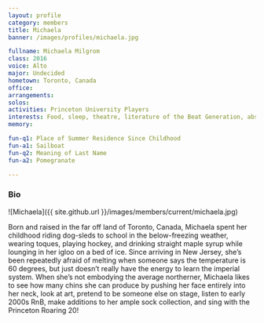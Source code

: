 ```yaml
---
layout: profile
category: members
title: Michaela
banner: /images/profiles/michaela.jpg

fullname: Michaela Milgrom
class: 2016
voice: Alto
major: Undecided
hometown: Toronto, Canada
office:
arrangements:
solos:
activities: Princeton University Players
interests: Food, sleep, theatre, literature of the Beat Generation, abstract expressionist art, socks
memory:

fun-q1: Place of Summer Residence Since Childhood
fun-a1: Sailboat
fun-q2: Meaning of Last Name
fun-a2: Pomegranate

---
```


### Bio

![Michaela]({{ site.github.url }}/images/members/current/michaela.jpg)

Born and raised in the far off land of Toronto, Canada, Michaela spent her childhood riding dog-sleds to school in the below-freezing weather, wearing toques, playing hockey, and drinking straight maple syrup while lounging in her igloo on a bed of ice. Since arriving in New Jersey, she’s been repeatedly afraid of melting when someone says the temperature is 60 degrees, but just doesn’t really have the energy to learn the imperial system. When she’s not embodying the average northerner, Michaela likes to see how many chins she can produce by pushing her face entirely into her neck, look at art, pretend to be someone else on stage, listen to early 2000s RnB, make additions to her ample sock collection, and sing with the Princeton Roaring 20!
